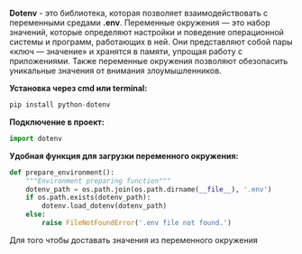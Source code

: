 **Dotenv** - это библиотека, которая позволяет взаимодействовать с переменными средами **.env**. Переменные окружения — это набор значений, которые определяют настройки и поведение операционной системы и программ, работающих в ней. Они представляют собой пары «ключ — значение» и хранятся в памяти, упрощая работу с приложениями. Также переменные окружения позволяют обезопасить уникальные значения от внимания злоумышленников.

**Установка через cmd или terminal:**

```Python
pip install python-dotenv
```

**Подключение в проект:**

```Python
import dotenv
```

**Удобная функция для загрузки переменного окружения:**

```Python
def prepare_environment():
    """Environment preparing function"""
    dotenv_path = os.path.join(os.path.dirname(__file__), '.env')
    if os.path.exists(dotenv_path):
        dotenv.load_dotenv(dotenv_path)
    else:
        raise FileNotFoundError('.env file not found.')
```

Для того чтобы доставать значения из переменного окружения